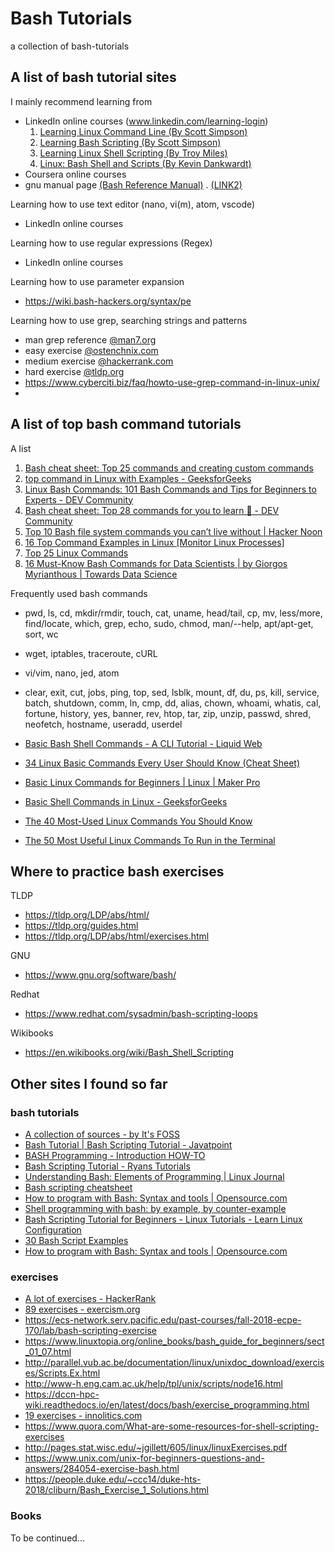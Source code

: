 # Bash Tutorials
a collection of bash-tutorials

## A list of bash tutorial sites

I mainly recommend learning from 
- LinkedIn online courses (www.linkedin.com/learning-login)
  1. [Learning Linux Command Line (By Scott Simpson)](https://www.linkedin.com/learning-login/share?account=35392996&forceAccount=false&redirect=https%3A%2F%2Fwww.linkedin.com%2Flearning%2Flearning-linux-command-line-2018%3Ftrk%3Dshare_ent_url%26shareId%3DRUt91niBTauo5e3smzOSLw%253D%253D)
  2. [Learning Bash Scripting (By Scott Simpson)](https://www.linkedin.com/learning-login/share?account=35392996&forceAccount=false&redirect=https%3A%2F%2Fwww.linkedin.com%2Flearning%2Flearning-bash-scripting-2%3Ftrk%3Dshare_ent_url%26shareId%3Dq6c0tk5xQ0K17%252Fx25w3wYA%253D%253D)
  3. [Learning Linux Shell Scripting (By Troy Miles)](https://www.linkedin.com/learning/learning-linux-shell-scripting-2018/)
  4. [Linux: Bash Shell and Scripts (By Kevin Dankwardt)](https://www.linkedin.com/learning/linux-bash-shell-and-scripts)
- Coursera online courses
- gnu manual page [(Bash Reference Manual)](https://www.gnu.org/savannah-checkouts/gnu/bash/manual/bash.html) . [(LINK2)](https://www.gnu.org/software/bash/manual/bash.html)

Learning how to use text editor (nano, vi(m), atom, vscode)
- LinkedIn online courses

Learning how to use regular expressions (Regex)
- LinkedIn online courses

Learning how to use parameter expansion
- https://wiki.bash-hackers.org/syntax/pe

Learning how to use grep, searching strings and patterns
- man grep reference [@man7.org](https://man7.org/linux/man-pages/man1/grep.1.html)
- easy exercise [@ostenchnix.com](https://ostechnix.com/the-grep-command-tutorial-with-examples-for-beginners/)
- medium exercise [@hackerrank.com](https://www.hackerrank.com/contests/bash-and-linux-shell-practice/challenges/text-processing-in-linux-the-grep-command-2)
- hard exercise [@tldp.org](https://tldp.org/LDP/Bash-Beginners-Guide/html/sect_04_02.html)
- https://www.cyberciti.biz/faq/howto-use-grep-command-in-linux-unix/
- 

## A list of top bash command tutorials

A list

1. [Bash cheat sheet: Top 25 commands and creating custom commands](https://www.educative.io/blog/bash-shell-command-cheat-sheet)
1. [top command in Linux with Examples - GeeksforGeeks](https://www.geeksforgeeks.org/top-command-in-linux-with-examples/)
1. [Linux Bash Commands: 101 Bash Commands and Tips for Beginners to Experts - DEV Community](https://dev.to/awwsmm/101-bash-commands-and-tips-for-beginners-to-experts-30je)
1. [Bash cheat sheet: Top 28 commands for you to learn 🤺 - DEV Community](https://dev.to/ankit01oss/bash-cheat-sheet-top-28-commands-for-you-to-learn-15ee)
1. [Top 10 Bash file system commands you can’t live without \| Hacker Noon](https://hackernoon.com/top-10-bash-file-system-commands-you-cant-live-without-4cd937bd7df1)
1. [16 Top Command Examples in Linux [Monitor Linux Processes]](https://www.tecmint.com/12-top-command-examples-in-linux/)
1. [Top 25 Linux Commands](https://linuxhint.com/top-25-linux-commands/)
1. [16 Must-Know Bash Commands for Data Scientists \| by Giorgos Myrianthous | Towards Data Science](https://towardsdatascience.com/16-must-know-bash-commands-for-data-scientists-d8263e990e0e)

Frequently used bash commands

- pwd, ls, cd, mkdir/rmdir, touch, cat, uname, head/tail, cp, mv, less/more, find/locate, which, grep, echo, sudo, chmod, man/--help, apt/apt-get, sort, wc
- wget, iptables, traceroute, cURL
- vi/vim, nano, jed, atom
- clear, exit, cut, jobs, ping, top, sed, lsblk, mount, df, du, ps, kill, service, batch, shutdown, comm, ln, cmp, dd, alias, chown, whoami, whatis, cal, fortune, history, yes, banner, rev, htop, tar, zip, unzip, passwd, shred, neofetch, hostname, useradd, userdel

- [Basic Bash Shell Commands - A CLI Tutorial - Liquid Web](https://www.liquidweb.com/kb/basic-bash-shell-commands-a-cli-tutorial/)
- [34 Linux Basic Commands Every User Should Know (Cheat Sheet)](https://www.hostinger.co.uk/tutorials/linux-commands)
- [Basic Linux Commands for Beginners \| Linux | Maker Pro](https://maker.pro/linux/tutorial/basic-linux-commands-for-beginners)
- [Basic Shell Commands in Linux - GeeksforGeeks](https://www.geeksforgeeks.org/basic-shell-commands-in-linux/)
- [The 40 Most-Used Linux Commands You Should Know](https://kinsta.com/blog/linux-commands/)
- [The 50 Most Useful Linux Commands To Run in the Terminal](https://www.ubuntupit.com/best-linux-commands-to-run-in-the-terminal/)

## Where to practice bash exercises

TLDP
- https://tldp.org/LDP/abs/html/
- https://tldp.org/guides.html
- https://tldp.org/LDP/abs/html/exercises.html

GNU
- https://www.gnu.org/software/bash/

Redhat
- https://www.redhat.com/sysadmin/bash-scripting-loops

Wikibooks
- https://en.wikibooks.org/wiki/Bash_Shell_Scripting

## Other sites I found so far

### bash tutorials

- [A collection of sources - by It's FOSS](https://itsfoss.com/shell-scripting-resources/)
- [Bash Tutorial \| Bash Scripting Tutorial - Javatpoint](https://www.javatpoint.com/bash)
- [BASH Programming - Introduction HOW-TO](https://tldp.org/HOWTO/Bash-Prog-Intro-HOWTO.html)
- [Bash Scripting Tutorial - Ryans Tutorials](https://ryanstutorials.net/bash-scripting-tutorial/)
- [Understanding Bash: Elements of Programming \| Linux Journal](https://www.linuxjournal.com/content/understanding-bash-elements-programming)
- [Bash scripting cheatsheet](https://devhints.io/bash)
- [How to program with Bash: Syntax and tools \| Opensource.com](https://opensource.com/article/19/10/programming-bash-syntax-tools)
- [Shell programming with bash: by example, by counter-example](https://matt.might.net/articles/bash-by-example/)
- [Bash Scripting Tutorial for Beginners - Linux Tutorials - Learn Linux Configuration](https://linuxconfig.org/bash-scripting-tutorial-for-beginners)
- [30 Bash Script Examples](https://linuxhint.com/30_bash_script_examples/)
- [How to program with Bash: Syntax and tools \| Opensource.com](https://opensource.com/article/19/10/programming-bash-syntax-tools)

### exercises

- [A lot of exercises - HackerRank](https://www.hackerrank.com/domains/shell)
- [89 exercises - exercism.org](https://exercism.org/tracks/bash)
- https://ecs-network.serv.pacific.edu/past-courses/fall-2018-ecpe-170/lab/bash-scripting-exercise
- https://www.linuxtopia.org/online_books/bash_guide_for_beginners/sect_01_07.html
- http://parallel.vub.ac.be/documentation/linux/unixdoc_download/exercises/Scripts.Ex.html
- http://www-h.eng.cam.ac.uk/help/tpl/unix/scripts/node16.html
- https://dccn-hpc-wiki.readthedocs.io/en/latest/docs/bash/exercise_programming.html
- [19 exercises - innolitics.com](https://innolitics.com/articles/advanced-bash-exercises/)
- https://www.quora.com/What-are-some-resources-for-shell-scripting-exercises
- http://pages.stat.wisc.edu/~jgillett/605/linux/linuxExercises.pdf
- https://www.unix.com/unix-for-beginners-questions-and-answers/284054-exercise-bash.html
- https://people.duke.edu/~ccc14/duke-hts-2018/cliburn/Bash_Exercise_1_Solutions.html

### Books  

To be continued...

